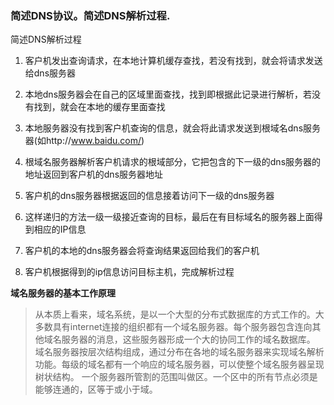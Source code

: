### 简述DNS协议。简述DNS解析过程.

简述DNS解析过程
1. 客户机发出查询请求，在本地计算机缓存查找，若没有找到，就会将请求发送给dns服务器

2. 本地dns服务器会在自己的区域里面查找，找到即根据此记录进行解析，若没有找到，就会在本地的缓存里面查找

3. 本地服务器没有找到客户机查询的信息，就会将此请求发送到根域名dns服务器(如http://www.baidu.com/)

4. 根域名服务器解析客户机请求的根域部分，它把包含的下一级的dns服务器的地址返回到客户机的dns服务器地址

5. 客户机的dns服务器根据返回的信息接着访问下一级的dns服务器

6. 这样递归的方法一级一级接近查询的目标，最后在有目标域名的服务器上面得到相应的IP信息

7. 客户机的本地的dns服务器会将查询结果返回给我们的客户机

8. 客户机根据得到的ip信息访问目标主机，完成解析过程

**域名服务器的基本工作原理**
> 从本质上看来，域名系统，是以一个大型的分布式数据库的方式工作的。大多数具有internet连接的组织都有一个域名服务器。每个服务器包含连向其他域名服务器的消息，这些服务器形成一个大的协同工作的域名数据库。
域名服务器按层次结构组成，通过分布在各地的域名服务器来实现域名解析功能。每级的域名都有一个响应的域名服务器，可以使整个域名服务器呈现树状结构。
一个服务器所管割的范围叫做区。一个区中的所有节点必须是能够连通的，区等于或小于域。
